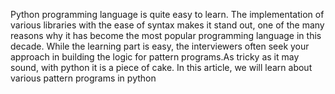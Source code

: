 Python programming language is quite easy to learn. The implementation of various libraries with the ease of syntax makes it stand out, 
one of the many reasons why it has become the most popular programming language in this decade. While the learning part is easy, 
the interviewers often seek your approach in building the logic for pattern programs.As tricky as it may sound, with python it is a piece of cake.
In this article, we will learn about various pattern programs in python
